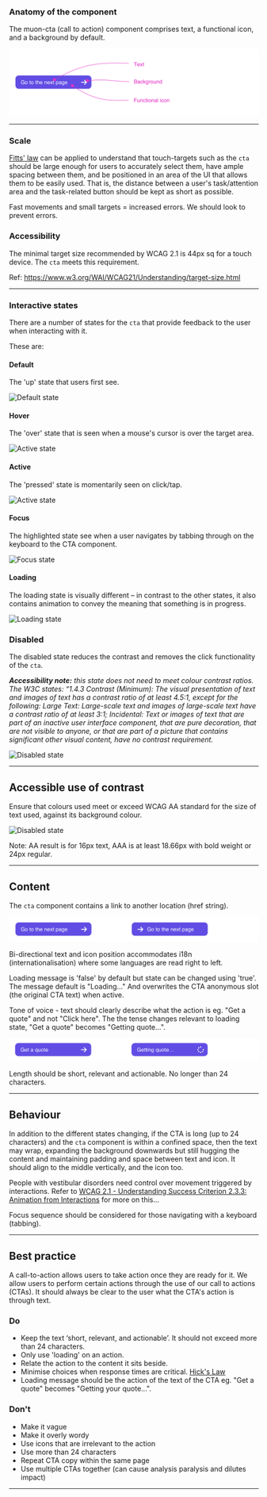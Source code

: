 ### Anatomy of the component
The muon-cta (call to action) component comprises text, a functional icon, and a background by default.

![Anatomy of the CTA](../component-guidance/images/cta/cta-anatomy.png)

---

### Scale

[Fitts' law](https://lawsofux.com/fittss-law/) can be applied to understand that touch-targets such as the ```cta``` should be large enough for users to accurately select them, have ample spacing between them, and be positioned in an area of the UI that allows them to be easily used. That is, the distance between a user's task/attention area and the task-related button should be kept as short as possible.

Fast movements and small targets = increased errors. We should look to prevent errors.

### Accessibility

The minimal target size recommended by WCAG 2.1 is 44px sq for a touch device. The ```cta``` meets this requirement.

Ref: <https://www.w3.org/WAI/WCAG21/Understanding/target-size.html>

---

### Interactive states

There are a number of states for the `cta` that provide feedback to the user when interacting with it.

These are:

#### Default

The 'up' state that users first see.


![Default state](https://user-images.githubusercontent.com/78355810/144259103-8900ea42-9741-4b76-9778-7195fdef08d5.png)

#### Hover

The 'over' state that is seen when a mouse's cursor is over the target area.

![Active state](https://user-images.githubusercontent.com/78355810/144259101-979bdb19-19ae-4f26-a9b5-32ba6a874280.png)

#### Active

The 'pressed' state is momentarily seen on click/tap.


![Active state](https://user-images.githubusercontent.com/78355810/144259099-35ca6ee9-2564-4cb7-8625-855015648ec5.png)

#### Focus

The highlighted state see when a user navigates by tabbing through on the keyboard to the CTA component.

![Focus state](https://user-images.githubusercontent.com/78355810/144259100-d6cc68a5-174d-4ff3-8981-8f579ddb75e6.png)

#### Loading

The loading state is visually different – in contrast to the other states, it also contains animation to convey the meaning that something is in progress.


![Loading state](https://user-images.githubusercontent.com/78355810/144259088-355b1432-ed13-4f41-bd13-e8b7d8141580.png)

### Disabled

The disabled state reduces the contrast and removes the click functionality of the `cta`. 

_**Accessibility note:** this state does not need to meet colour contrast ratios. The W3C states:
“1.4.3 Contrast (Minimum): The visual presentation of text and images of text has a contrast ratio of at least 4.5:1, except for the following:
Large Text: Large-scale text and images of large-scale text have a contrast ratio of at least 3:1;
Incidental: Text or images of text that are part of an inactive user interface component, that are pure decoration, that are not visible to anyone, or that are part of a picture that contains significant other visual content, have no contrast requirement._

![Disabled state](https://user-images.githubusercontent.com/78355810/144259095-ae1a9d02-0f5b-4817-bec6-b9005165967e.png)




---

## Accessible use of contrast

Ensure that colours used meet or exceed WCAG AA standard for the size of text used, against its background colour. 


![Disabled state](https://user-images.githubusercontent.com/78355810/177174311-056405b6-0985-411b-8a5f-1da399db4cec.png)

Note: AA result is for 16px text, AAA is at least 18.66px with bold weight or 24px regular.

---

## Content

The `cta` component contains a link to another location (href string).

![Bi-directional text and icon](../component-guidance/images/cta/cta-bidriectional.png)

Bi-directional text and icon position accommodates i18n (internationalisation) where some languages are read right to left.

Loading message is 'false' by default but state can be changed using 'true'. The message default is "Loading..." And overwrites the CTA anonymous slot (the original CTA text) when active.

Tone of voice - text should clearly describe what the action is eg. "Get a quote" and not "Click here". The the tense changes relevant to loading state, "Get a quote" becomes "Getting quote...".

![Loading state - Tone of voice](../component-guidance/images/cta/cta-tov.png)

Length should be short, relevant and actionable. No longer than 24 characters.

---

## Behaviour

In addition to the different states changing, if the CTA is long (up to 24 characters) and the ```cta``` component is within a confined space, then the text may wrap, expanding the background downwards but still hugging the content and maintaining padding and space between text and icon. It should align to the middle vertically, and the icon too.

People with vestibular disorders need control over movement triggered by interactions. Refer to [WCAG 2.1 - Understanding Success Criterion 2.3.3: Animation from Interactions](https://www.w3.org/WAI/WCAG21/Understanding/animation-from-interactions.html#:~:text=Success%20Criterion%202.3.-,3%3A%20Animation%20from%20Interactions,or%20the%20information%20being%20conveyed.) for more on this...

Focus sequence should be considered for those navigating with a keyboard (tabbing).

---

## Best practice

A call-to-action allows users to take action once they are ready for it. We allow users to perform certain actions through the use of our call to actions (CTAs). It should always be clear to the user what the CTA's action is through text.

### Do

- Keep the text ‘short, relevant, and actionable’. It should not exceed more than 24 characters.
- Only use 'loading' on an action.
- Relate the action to the content it sits beside.
- Minimise choices when response times are critical. [Hick's Law](https://lawsofux.com/hicks-law/)
- Loading message should be the action of the text of the CTA eg. "Get a quote" becomes "Getting your quote...".

### Don't

- Make it vague
- Make it overly wordy
- Use icons that are irrelevant to the action
- Use more than 24 characters
- Repeat CTA copy within the same page
- Use multiple CTAs together (can cause analysis paralysis and dilutes impact)

---
